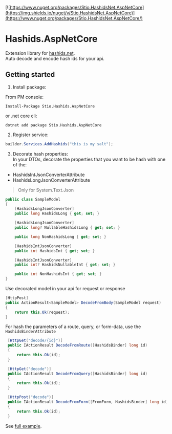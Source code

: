 [![https://www.nuget.org/packages/Stio.HashidsNet.AspNetCore](https://img.shields.io/nuget/v/Stio.HashidsNet.AspNetCore)](https://www.nuget.org/packages/Stio.HashidsNet.AspNetCore/)

# Hashids.AspNetCore
Extension library for [hashids.net](https://github.com/ullmark/hashids.net).  
Auto decode and encode hash ids for your api.

## Getting started
1. Install package:  

From PM console:
```
Install-Package Stio.Hashids.AspNetCore
```
or .net core cli:
```
dotnet add package Stio.Hashids.AspNetCore
```
2. Register service:
```csharp
builder.Services.AddHashids("this is my salt");
```
3. Decorate hash properties:  
In your DTOs, decorate the properties that you want to be hash with one of the:
- HashidsIntJsonConverterAttribute
- HashidsLongJsonConverterAttribute
> Only for System.Text.Json

```csharp
public class SampleModel
{
    [HashidsLongJsonConverter]
    public long HashidsLong { get; set; }

    [HashidsLongJsonConverter]
    public long? NullableHashidsLong { get; set; }

    public long NonHashidsLong { get; set; }

    [HashidsIntJsonConverter]
    public int HashidsInt { get; set; }

    [HashidsIntJsonConverter]
    public int? HashidsNullableInt { get; set; }

    public int NonHashidsInt { get; set; }
}
```

Use decorated model in your api for request or response
```csharp
[HttpPost]
public ActionResult<SampleModel> DecodeFromBody(SampleModel request)
{
    return this.Ok(request);
}
```
For hash the parameters of a route, query, or form-data, use the `HashidsBinderAttribute`
```csharp
 [HttpGet("decode/{id}")]
 public IActionResult DecodeFromRoute([HashidsBinder] long id)
 {
     return this.Ok(id);
 }

 [HttpGet("decode")]
 public IActionResult DecodeFromQuery([HashidsBinder] long id)
 {
     return this.Ok(id);
 }

 [HttpPost("decode")]
 public IActionResult DecodeFromForm([FromForm, HashidsBinder] long id)
 {
     return this.Ok(id);
 }
```

See [full example](https://github.com/stiio/Hashids.AspNetCore/tree/master/Sample).
